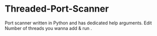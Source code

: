 # Threaded-Port-Scanner
Port scanner written in Python and has dedicated help arguments. Edit Number of threads you wanna add &amp; run .
